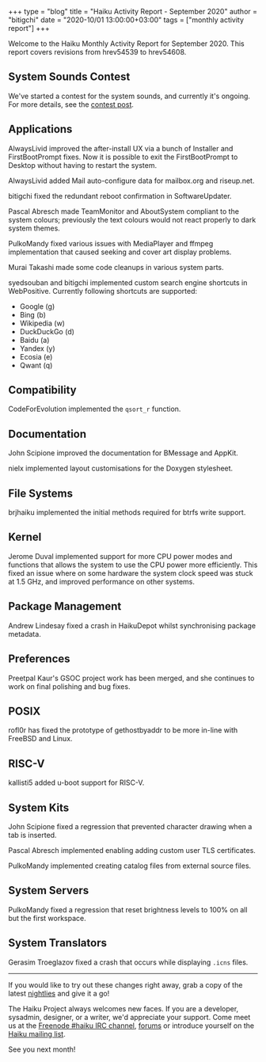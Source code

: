 +++
type = "blog"
title = "Haiku Activity Report - September 2020"
author = "bitigchi"
date = "2020-10/01 13:00:00+03:00"
tags = ["monthly activity report"]
+++

Welcome to the Haiku Monthly Activity Report for September 2020. This report covers revisions from hrev54539 to hrev54608.

## System Sounds Contest

We've started a contest for the system sounds, and currently it's ongoing. For more details, see the [contest post](https://www.haiku-os.org/news/2020-09-11-system-sound-contest/).

## Applications

AlwaysLivid improved the after-install UX via a bunch of Installer and FirstBootPrompt fixes. Now it is possible to exit the FirstBootPrompt to Desktop without having to restart the system.

AlwaysLivid added Mail auto-configure data for mailbox.org and riseup.net.

bitigchi fixed the redundant reboot confirmation in SoftwareUpdater.

Pascal Abresch made TeamMonitor and AboutSystem compliant to the system colours; previously the text colours would not react properly to dark system themes.

PulkoMandy fixed various issues with MediaPlayer and ffmpeg implementation that caused seeking and cover art display problems.

Murai Takashi made some code cleanups in various system parts.

syedsouban and bitigchi implemented custom search engine shortcuts in WebPositive. Currently following shortcuts are supported:

- Google (g)
- Bing (b)
- Wikipedia (w)
- DuckDuckGo (d)
- Baidu (a)
- Yandex (y)
- Ecosia (e)
- Qwant (q)

## Compatibility

CodeForEvolution implemented the `qsort_r` function.

## Documentation

John Scipione improved the documentation for BMessage and AppKit.

nielx implemented layout customisations for the Doxygen stylesheet.

## File Systems

brjhaiku implemented the initial methods required for btrfs write support.

## Kernel

Jerome Duval implemented support for more CPU power modes and functions that allows the system to use the CPU power more efficiently. This fixed an issue where on some hardware the system clock speed was stuck at 1.5 GHz, and improved performance on other systems.

## Package Management

Andrew Lindesay fixed a crash in HaikuDepot whilst synchronising package metadata.

## Preferences

Preetpal Kaur's GSOC project work has been merged, and she continues to work on final polishing and bug fixes.

## POSIX

rofl0r has fixed the prototype of gethostbyaddr to be more in-line with FreeBSD and Linux.

## RISC-V

kallisti5 added u-boot support for RISC-V.

## System Kits

John Scipione fixed a regression that prevented character drawing when a tab is inserted.

Pascal Abresch implemented enabling adding custom user TLS certificates.

PulkoMandy implemented creating catalog files from external source files.

## System Servers

PulkoMandy fixed a regression that reset brightness levels to 100% on all but the first workspace.

## System Translators

Gerasim Troeglazov fixed a crash that occurs while displaying `.icns` files.

------

If you would like to try out these changes right away, grab a copy of the latest [nightlies](https://download.haiku-os.org) and give it a go!

The Haiku Project always welcomes new faces. If you are a developer, sysadmin, designer, or a writer, we'd appreciate your support. Come meet us at the [Freenode #haiku IRC channel](irc://chat.freenode.net/haiku),  [forums](https://discuss.haiku-os.org) or introduce yourself on the [Haiku mailing list](https://www.freelists.org/list/haiku).

See you next month!
